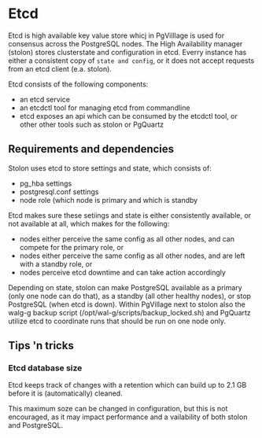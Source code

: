 # Etcd

Etcd is high available key value store whicj in PgVilllage is used for consensus across the PostgreSQL nodes.
The High Availability manager (stolon) stores clusterstate and configuration in etcd.
Everry instance has either a consistent copy of `state and config`, or it does not accept requests from an etcd client (e.a. stolon).

Etcd consists of the following components:

- an etcd service
- an etcdctl tool for managing etcd from commandline
- etcd exposes an api which can be consumed by the etcdctl tool, or other other tools such as stolon or PgQuartz

## Requirements and dependencies

Stolon uses etcd to store settings and state, which consists of:

- pg_hba settings
- postgresql.conf settings
- node role (which node is primary and which is standby

Etcd makes sure these setiings and state is either consistently available, or not available at all, which makes for the following:

- nodes either perceive the same config as all other nodes, and can compete for the primary role, or
- nodes either perceive the same config as all other nodes, and are left with a standby role, or
- nodes perceive etcd downtime and can take action accordingly

Depending on state, stolon can make PostgreSQL available as a primary (only one node can do that), as a standby (all other healthy nodes), or stop PostgreSQL (when etcd is down).
Within PgVillage next to stolon also the walg-g backup script (/opt/wal-g/scripts/backup_locked.sh) and PgQuartz utilize etcd to coordinate runs that should be run on one node only.

## Tips 'n tricks

### Etcd database size

Etcd keeps track of changes with a retention which can build up to 2.1 GB before it is (automatically) cleaned.

This maximum soze can be changed in configuration, but this is not encouraged, as it may impact performance and a vailability of both stolon and PostgreSQL.
